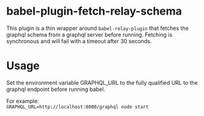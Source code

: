 # babel-plugin-fetch-relay-schema

This plugin is a thin wrapper around ``babel-relay-plugin`` that fetches the graphql schema from a graphql server before running. Fetching is synchronous and will fail with a timeout after 30 seconds.

# Usage
Set the environment variable GRAPHQL_URL to the fully qualified URL to the graphql endpoint before running babel.

For example:  
``GRAPHQL_URL=http://localhost:8000/graphql node start``